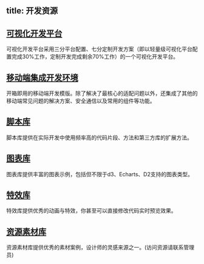 title: 开发资源
---
## [可视化开发平台](https://zhu18.github.io/anov-doc/)
可视化开发平台采用三分平台配置、七分定制开发方案（即以轻量级可视化平台配置完成30%工作，定制开发完成剩余70%工作）的一个可视化开发平台。

## [移动端集成开发环境](https://github.com/wuyax/touch-vision)
开箱即用的移动端开发模版。除了解决了最核心的适配问题以外，还集成了其他的移动端常见问题的解决方案、安全通信以及常用的组件等功能。

## [脚本库](https://wuyax.github.io/docs/)
脚本库提供在实际开发中使用频率高的代码片段、方法和第三方库的扩展方法。

## [图表库](http://mincharts.com/)
图表库提供丰富的图表示例，包括但不限于d3、Echarts、D2支持的图表类型。

## [特效库](http://www.mincharts.com:8877/jscode/#/)
特效库提供优秀的动画与特效，你甚至可以直接修改代码实时预览效果。

## [资源素材库](smb://172.16.20.85)
资源素材库提供优秀的素材案例，设计师的灵感来源之一。(访问资源请联系管理员)
